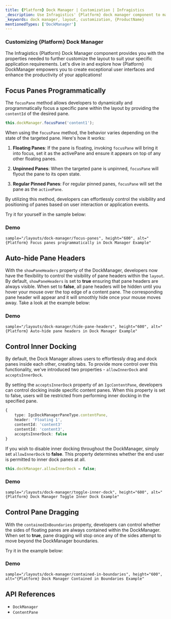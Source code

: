 ```yaml
---
title: {Platform} Dock Manager | Customization | Infragistics
_description: Use Infragistics' {Platform} dock manager component to manage the layout through panes, with the ability to customize it. Check out {ProductName} dock manager tutorials!
_keywords: dock manager, layout, customization, {ProductName}
mentionedTypes: ['DockManager']
---
```


### Customizing {Platform} Dock Manager

The Infragistics {Platform} Dock Manager component provides you with the properties needed to further customize the layout to suit your specific application requirements.
Let's dive in and explore how {Platform} DockManager empowers you to create exceptional user interfaces and enhance the productivity of your applications!

<div class="divider--half"></div>

## Focus Panes Programmatically

The `focusPane` method allows developers to dynamically and programmatically focus a specific pane within the layout by providing the `contentId` of the desired pane.

```ts
this.dockManager.focusPane('content1');
```

When using the `focusPane` method, the behavior varies depending on the state of the targeted pane. Here's how it works:

1. **Floating Panes**: If the pane is floating, invoking `focusPane` will bring it into focus, set it as the activePane and ensure it appears on top of any other floating panes.

2. **Unpinned Panes**: When the targeted pane is unpinned, `focusPane` will flyout the pane to its open state.

3. **Regular Pinned Panes**: For regular pinned panes, `focusPane` will set the pane as the `activePane`.


By utilizing this method, developers can effortlessly control the visibility and positioning of panes based on user interaction or application events.

Try it for yourself in the sample below:

### Demo

`sample="/layouts/dock-manager/focus-panes", height="600", alt="{Platform} Focus panes programmatically in Dock Manager Example"`


## Auto-hide Pane Headers

With the `showPaneHeaders` property of the DockManager, developers now have the flexibility to control the visibility of pane headers within the `layout`. By default, `showPaneHeaders` is set to **true** ensuring that pane headers are always visible. When set to **false**, all pane headers will be hidden until you hover your mouse over the top edge of a content pane. The corresponding pane header will appear and it will smoothly hide once your mouse moves away. Take a look at the example below: 

### Demo

`sample="/layouts/dock-manager/hide-pane-headers", height="600", alt="{Platform} Auto-hide pane headers in Dock Manager Example"`

## Control Inner Docking
By default, the Dock Manager allows users to effortlessly drag and dock panes inside each other, creating tabs. To provide more control over this functionality, we've introduced two properties - `allowInnerDock` and `acceptsInnerDock`.

By setting the `acceptsInnerDock` property of an `IgcContentPane`, developers can control docking inside specific content panes. When this property is set to false, users will be restricted from performing inner docking in the specified pane.


```ts
{
    type: IgcDockManagerPaneType.contentPane,
    header: 'Floating 1',
    contentId: 'content3'
    contentId: 'content3',
    acceptsInnerDock: false
}
```

If you wish to disable inner docking throughout the DockManager, simply set `allowInnerDock` to **false**. This property determines whether the end user is permitted to inner dock panes at all.


```ts
this.dockManager.allowInnerDock = false;
```

### Demo

`sample="/layouts/dock-manager/toggle-inner-dock", height="600", alt="{Platform} Dock Manager Toggle Inner Dock Example"`

## Control Pane Dragging 

With the `containedInBoundaries` property, developers can control whether the sides of floating panes are always contained within the DockManager. When set to **true**, pane dragging will stop once any of the sides attempt to move beyond the DockManager boundaries.


Try it in the example below:

### Demo

`sample="/layouts/dock-manager/contained-in-boundaries", height="600", alt="{Platform} Dock Manager Contained in Boundaries Example"`

## API References

 - `DockManager`
 - `ContentPane`
